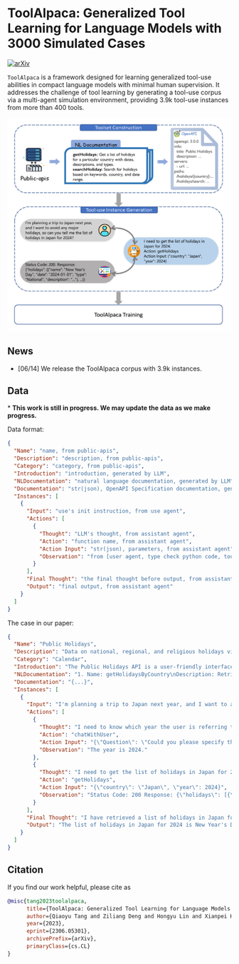 # ToolAlpaca: Generalized Tool Learning for Language Models with 3000 Simulated Cases

[![arXiv](https://img.shields.io/badge/arXiv-2306.05301-<COLOR>.svg?style=flat-square)](https://arxiv.org/abs/2306.05301)

`ToolAlpaca` is a framework designed for learning generalized tool-use abilities in compact language models with minimal human supervision. It addresses the challenge of tool learning by generating a tool-use corpus via a multi-agent simulation environment, providing 3.9k tool-use instances from more than 400 tools. 

<div align=center><img src="./figures/pipeline.png" width="600px" /></div>



## News

- [06/14] We release the ToolAlpaca corpus with 3.9k instances.



## Data

\* **This work is still in progress. We may update the data as we make progress.**

Data format:

```json
{
  "Name": "name, from public-apis",
  "Description": "description, from public-apis",
  "Category": "category, from public-apis",
  "Introduction": "introduction, generated by LLM",
  "NLDocumentation": "natural language documentation, generated by LLM",
  "Documentation": "str(json), OpenAPI Specification documentation, generated by LLM",
  "Instances": [
    {
      "Input": "use's init instruction, from use agent",
      "Actions": [
        {
          "Thought": "LLM's thought, from assistant agent",
          "Action": "function name, from assistant agent",
          "Action Input": "str(json), parameters, from assistant agent",
          "Observation": "from [user agent, type check python code, tool executor agent]"
        }
      ],
      "Final Thought": "the final thought before output, from assistant agent",
      "Output": "final output, from assistant agent"
    }
  ]
}
```

The case in our paper:


```json
{
  "Name": "Public Holidays",
  "Description": "Data on national, regional, and religious holidays via API",
  "Category": "Calendar",
  "Introduction": "The Public Holidays API is a user-friendly interface that provides comprehensive information on national, regional, and religious holidays around the world...",
  "NLDocumentation": "1. Name: getHolidaysByCountry\nDescription: Retrieve a list of holidays for a specific country with dates, descriptions, and types...",
  "Documentation": "{...}",
  "Instances": [
    {
      "Input": "I'm planning a trip to Japan next year, and I want to avoid any major holidays, so can you tell me the list of holidays in Japan next year?",
      "Actions": [
        {
          "Thought": "I need to know which year the user is referring to.",
          "Action": "chatWithUser",
          "Action Input": "{\"Question\": \"Could you please specify the year you are planning your trip for?\"}",
          "Observation": "The year is 2024."
        },
        {
          "Thought": "I need to get the list of holidays in Japan for 2024.",
          "Action": "getHolidays",
          "Action Input": "{\"country\": \"Japan\", \"year\": 2024}",
          "Observation": "Status Code: 200 Response: {\"holidays\": [{\"name\": \"New Year's Day\", \"date\": \"2024-01-01\", \"type\": \"National\", \"description\": \"...\"}, ...]"
        }
      ],
      "Final Thought": "I have retrieved a list of holidays in Japan for 2024.",
      "Output": "The list of holidays in Japan for 2024 is New Year's Day (January 1st), Coming of Age Day (January 8th) ..."
    }
  ]
}
```



## Citation

If you find our work helpful, please cite as

```bibtex
@misc{tang2023toolalpaca,
      title={ToolAlpaca: Generalized Tool Learning for Language Models with 3000 Simulated Cases}, 
      author={Qiaoyu Tang and Ziliang Deng and Hongyu Lin and Xianpei Han and Qiao Liang and Le Sun},
      year={2023},
      eprint={2306.05301},
      archivePrefix={arXiv},
      primaryClass={cs.CL}
}
```
